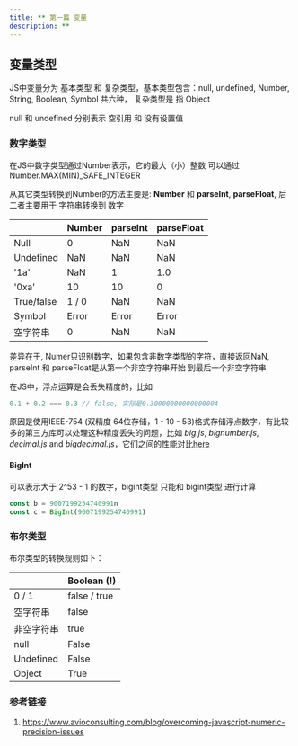 ```yaml
---
title: ** 第一篇 变量
description: **
---
```


## 变量类型

JS中变量分为 基本类型 和 复杂类型，基本类型包含：null, undefined, Number, String, Boolean, Symbol 共六种， 复杂类型是 指 Object

null 和 undefined 分别表示 空引用 和 没有设置值



### 数字类型

在JS中数字类型通过Number表示，它的最大（小）整数 可以通过 Number.MAX(MIN)_SAFE_INTEGER

从其它类型转换到Number的方法主要是: **Number** 和 **parseInt**, **parseFloat**, 后二者主要用于 字符串转换到 数字

|            | Number | parseInt | parseFloat |
| ---------- | ------ | -------- | ---------- |
| Null       | 0      | NaN      | NaN        |
| Undefined  | NaN    | NaN      | NaN        |
| '1a'       | NaN    | 1        | 1.0        |
| '0xa'      | 10     | 10       | 0          |
| True/false | 1 / 0  | NaN      | NaN        |
| Symbol     | Error  | Error    | Error      |
| 空字符串   | 0      | NaN      | NaN        |

差异在于, Numer只识别数字，如果包含非数字类型的字符，直接返回NaN, parseInt 和 parseFloat是从第一个非空字符串开始 到最后一个非空字符串

在JS中，浮点运算是会丢失精度的，比如

```javascript
0.1 + 0.2 === 0.3 // false, 实际是0.30000000000000004
```

原因是使用IEEE-754 (双精度 64位存储，1 - 10 - 53)格式存储浮点数字，有比较多的第三方库可以处理这种精度丢失的问题，比如 *big.js*, *bignumber.js*, *decimal.js* and *bigdecimal.js*，它们之间的性能对比[here](https://jsperf.com/bignumber-js-vs-big-js-vs-decimal-js/8)

#### BigInt

可以表示大于 2^53 - 1 的数字，bigint类型 只能和 bigint类型 进行计算

```javascript
const b = 9007199254740991n
const c = BigInt(9007199254740991)
```



### 布尔类型

布尔类型的转换规则如下：

|            | Boolean (!)  |
| ---------- | ------------ |
| 0 / 1      | false / true |
| 空字符串   | false        |
| 非空字符串 | true         |
| null       | False        |
| Undefined  | False        |
| Object     | True         |





### 参考链接

1. https://www.avioconsulting.com/blog/overcoming-javascript-numeric-precision-issues
